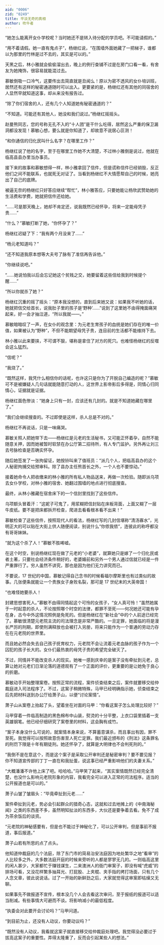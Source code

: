 ```yaml
---
aid: "0006"
zid: "0249"
title: 平淡无奇的真相
author: 吹牛者
---
```


“她怎么能离开女仆学校呢？当时她还不是转入待分配的学员吧。不可能请假的。”

“用不着请假。她一直有鬼点子”，杨继红说，“在围墙外面她藏了一把梯子，谁都以为那里的竹林是过不去的，其实是可以的。”

天黑之后，林小雅就会偷偷溜出去，晚上的例行查铺不过是在房门口看一看，有舍友为她掩饰，很容易就能混过去。

慕敏倒吸一口冷气，这要传出去简直就是丑闻么！原以为密不透风的女仆培训班，居然还有这样的秘密通道随时可以出入。更要紧的是，杨继红还有其他的同宿舍的人显然早就知道这事，却从来没有报告过。

“除了你们宿舍的人，还有几个人知道她有秘密通道的？”

“不知道。可能还有其他人，她没和我们说过。”杨继红摇摇头。

赵曼熊同志，您的号称无孔不入的“十人团”是干什么吃得，居然这么严重的保卫漏洞都没发现！慕敏心想，要么就是你知道了，却故意不说居心叵测！

“和你通信的归化民叫什么名字？在哪里工作？”

杨继红说了他的名字，至于在哪里工作她不大清楚，不过林小雅倒是说过，他就在临高县县办里当办事员。

接下来的故事和慕敏想得一样，林小雅拿回了信件，但是谎称信件已经销毁，反正他们之间不能联系，也就死无对证了。当看到杨继红不大情愿帮自己的时候，她亮出了自己的底牌。

被逼无奈的杨继红只好答应继续“帮忙”，林小雅答应，只要她能让杨欣武赞助她的生活费和学费，她就把信件还给她。

“……可是那天晚上，她却不肯定还，说我既然已经怀孕，将来一定能母凭子贵……”

“什么？”慕敏打断了她，“你怀孕了？”

杨继红迟疑了下：“我有两个月没来了……”

“杨元老知道吗？”

“还不知道我原本想等大夫号了脉有了准信再告诉他。”

“你继续说吧。”

“……她说怕我以后会忘记她这个贫贱之交，她要留着这些信给我到时候提个醒……”

“所以你就杀了她？”

杨继红沉重的摇了摇头：“原本我没想的，直到后来她又说：如果我不听她的话，她就把信交给首长，说我肚子里的孩子是‘野种’……”说到了这里她不由得掩面痛哭起来，好一会才抽泣道，“所以我就——。”

慕敏暗暗叹了一声，在女仆的观念里：为元老生育孩子的血统是她们存在的唯一价值，如果被认为“野种”，不但不能期望母凭子贵，连目前的生活都不能维持下去。

林小雅以此来要挟，不可谓不狠，堪称是拿住了对方的死穴。也难怪杨继红的反噬会这么猛烈。

“信呢？”

“我烧了。”

“既然这样，我凭什么相信你的话呢，也许这只是你为了开脱自己编造的呢？”慕敏可不是被嫌疑人几句话就能随意打动的人，这世界上影帝影后多得是，同情心归同情心，证据就是证据。

杨继红面色惨淡：“她身上只有一封，应该还有几封的。就是不知道她藏在哪里了。”

“我们会继续搜查的。不过即使是这样，杀人总是不对的。”

杨继红不再说话，只是一味痛哭。

慕敏关照人把她带下去——杨继红是元老的生活秘书，又可能正怀着孕，自然不能随意关押，因而她被暂时软禁在办公厅第二招待所，有人专门监护。另外再让刘三去号脉检查是否确实怀孕。

随后她签发了一张拘留证，她按铃叫来了值班员：“派几个人，把临高县办的这个人秘密拘捕交给预审科。除了县办主任熊首长之外，一个人也不要惊动。”

接着她命令人把收缴来的林小雅的所有私人物品送来，再做一次检验。随即派乌项去女仆学校，对林小雅的宿舍、她翻过围墙的地点进行彻底搜查。

最终，从林小雅藏在宿舍床下的一个信封里找到了这些信件。

乌项额头冒着汗：“这妮子可鬼了，用浆糊把信封贴在床板背面，上面又糊了一层牛皮纸。要不是把床都拆开检查，爬进去看看根本看不出来！”

慕敏检查了这些信件，按照现代人的看法，杨继红写的几封信堪称“清汤寡水”，光明正大的可以贴在大街上供人随便阅读，别说什么“你侬我侬”，连彼此的称呼都没有哥哥妹妹。

“就为这个杀了人！”慕敏不胜唏嘘。

在这个时空，别说杨继红现在做了元老的“小老婆”，就算她只是嫁了一个归化民或者土著，只要社会经济条件稍好的，老婆婚前和另外一个男人通过信就已经是一件严重罪行了。穷人虽然不讲究，那也是因为他们无力讲究而已。

不要说，17 世纪的中国，慕敏记得自己念书的时候看福尔摩斯里也有过类似的故事。几张便条就能让一个贵族女子身败名裂，那可是 17 世纪末的大英帝国！

“也难怪她要杀人！

封建思想害死人。”慕敏不由得同情起这个可怜的女孩子，“女人真可怜！”虽然她属于一时起意的杀人，不论按照哪个时空的法律，都罪不至死——何况她还可能有孕在身，古今中外这情况照例是免死的。但是杨继红在“新社会”中的个人前途已经完了。慕敏很清楚元老院主流的司法理念是非常严酷的。一旦定罪，她面临的将是漫长严厉的刑期，即使刑满释放也会被打入另册，将来只能作为一个普通的劳动力存在在元老院的世界里。

而且她必然会失去自己孩子抚育权力，元老院不会让流着元老血脉的孩子作为一个囚犯的孩子长大的。女仆们最热衷的母凭子贵的希望完全破灭了。

不过，同情并不能改变杀人的现实。她唯一感到庆幸的是案子没有牵扯到元老，总算让她对元老们日渐沦落的道德观有了一个正面的评价，更重要的是让她免于良心的折磨。

慕敏动手开始整理案卷。按照正常的流程，案件侦查结束之后，案件就要移交给仲裁庭进入司法程序了。不过，这案子稍微特殊，马甲已经明确指示她，侦查结束之后先把材料送到办公厅给萧子山，以便“讨论案情”。

萧子山从案卷上抬起了头，望着坐在对面的马甲：“你看这案子怎么处理比较好？”

马甲穿着一件临高制造的黑色棉布中山装，熨烫的十分平整，上衣口袋里插着一支英雄钢笔。他已经仔细研究了案卷里的材料，这会胸有成竹。

“案子本身没什么可说的，就案情本身来说，不算蓄意谋杀，而且事出有因，罪不至死。我觉得可以按照故意伤害至人死亡定罪。我们最近颁布的《刑法》这条罪名的刑罚下限是十年有期徒刑。她还怀孕了，就算是大明律也不会判死刑的。”

“我倒不是在意这个，而是这个案子是采取公开审判还是秘密审判？要不要见报？你不知道宣传部的丁丁一直在和我扯蛋，说这事已经严重影响他们的夫妻关系。”

“大概潘潘不许他上床了吧。哈哈哈。”马甲笑了起来，“其实案情既然已经完全清楚，也没什么影响元老院形象的内容，我看完全可以进入正常的司法程序。适当的公开报道也是可以的。”

萧子山皱了皱眉头：“毕竟牵扯到元老……”

案件牵扯到元老，势必会引起群众的猎奇心态，这就和过去地摊上的《中南海秘闻》之类的东西差不多，虽然明知扯淡的东西多，大伙还是要争着去看。免不了成为茶余饭后的谈资。

“元老院的神秘感要有，但是也不能过于神秘化了，可以公开审判，但是事前不报道，事后报道。”

萧子山若有所思的点了点头。

他知道仲裁庭的几个法庭，除了东门市的简易治安法庭因为地处繁华之地“看审”的人比较多之外，大多数法庭开庭的时候来旁听的人都是寥寥无几的。一则临高这里的闲人甚少，大家都忙于赚钱谋生，二来澳洲人的衙门审案子，即没有喊“虎威”的排场可看，又没花样繁多抽耳光、打屁股、上夹棍、夹手指的拷打场面，只有几个人念文章，彼此说说话。过了一开始的新鲜劲之后，大家就觉得这审案即枯燥又无聊。

如果事先不做报道不宣传，根本没几个人会去看这次审问，至于报纸的报道可以适当削减。有些事情大可避而不谈。将影响减小的最低程度。

“执委会对此要开会讨论吗？”马甲问道。

“到目前为止，还没有人动议，你要动议吗？”

“既然没有人动议，我看就这案子就直接移交给仲裁庭处理吧。我觉得没必要过于拔高这案子的重要性。弄得太隆重了，反而会引起某些人的想法。”

